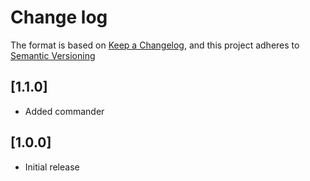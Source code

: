 # Change log

The format is based on [Keep a Changelog](https://keepachangelog.com/en/1.0.0), and this project adheres to [Semantic Versioning](https://semver.org/spec/v2.0.0.html)   

## [1.1.0]
* Added commander

## [1.0.0]
* Initial release